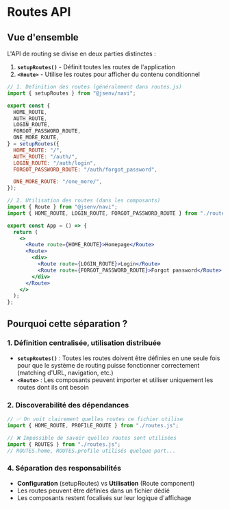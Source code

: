 # Routes API

## Vue d'ensemble

L'API de routing se divise en deux parties distinctes :

1. **`setupRoutes()`** - Définit toutes les routes de l'application
2. **`<Route>`** - Utilise les routes pour afficher du contenu conditionnel

```jsx
// 1. Definition des routes (généralement dans routes.js)
import { setupRoutes } from "@jsenv/navi";

export const {
  HOME_ROUTE,
  AUTH_ROUTE,
  LOGIN_ROUTE,
  FORGOT_PASSWORD_ROUTE,
  ONE_MORE_ROUTE,
} = setupRoutes({
  HOME_ROUTE: "/",
  AUTH_ROUTE: "/auth/",
  LOGIN_ROUTE: "/auth/login",
  FORGOT_PASSWORD_ROUTE: "/auth/forgot_password",

  ONE_MORE_ROUTE: "/one_more/",
});
```

```jsx
// 2. Utilisation des routes (dans les composants)
import { Route } from "@jsenv/navi";
import { HOME_ROUTE, LOGIN_ROUTE, FORGOT_PASSWORD_ROUTE } from "./routes.js";

export const App = () => {
  return (
    <>
      <Route route={HOME_ROUTE}>Homepage</Route>
      <Route>
        <div>
          <Route route={LOGIN_ROUTE}>Login</Route>
          <Route route={FORGOT_PASSWORD_ROUTE}>Forgot password</Route>
        </div>
      </Route>
    </>
  );
};
```

## Pourquoi cette séparation ?

### 1. **Définition centralisée, utilisation distribuée**

- **`setupRoutes()`** : Toutes les routes doivent être définies en une seule fois pour que le système de routing puisse fonctionner correctement (matching d'URL, navigation, etc.)
- **`<Route>`** : Les composants peuvent importer et utiliser uniquement les routes dont ils ont besoin

### 2. **Discoverabilité des dépendances**

```jsx
// ✅ On voit clairement quelles routes ce fichier utilise
import { HOME_ROUTE, PROFILE_ROUTE } from "./routes.js";

// ❌ Impossible de savoir quelles routes sont utilisées
import { ROUTES } from "./routes.js";
// ROUTES.home, ROUTES.profile utilisés quelque part...
```

### 4. **Séparation des responsabilités**

- **Configuration** (setupRoutes) vs **Utilisation** (Route component)
- Les routes peuvent être définies dans un fichier dédié
- Les composants restent focalisés sur leur logique d'affichage
